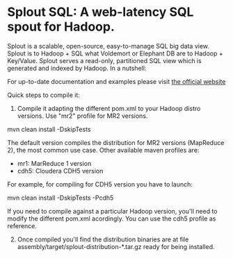 Splout SQL: A web-latency SQL spout for Hadoop.
===============================================

Splout is a scalable, open-source, easy-to-manage SQL big data view. Splout is to Hadoop + SQL what Voldemort or Elephant DB are to Hadoop + Key/Value. Splout serves a read-only, partitioned SQL view which is generated and indexed by Hadoop. In a nutshell:

For up-to-date documentation and examples please visit [the official website](http://datasalt.github.io/splout-db/)

Quick steps to compile it:

1) Compile it adapting the different pom.xml to your Hadoop distro versions. Use "mr2" profile for MR2 versions.

mvn clean install -DskipTests

The default version compiles the distribution for MR2 versions (MapReduce 2), the most common use case. Other
available maven profiles are:

* mr1: MarReduce 1 version
* cdh5: Cloudera CDH5 version

For example, for compiling for CDH5 version you have to launch:

mvn clean install -DskipTests -Pcdh5

If you need to compile against a particular Hadoop version, you'll need to modify the different pom.xml
acordingly. You can use the cdh5 profile as reference. 

2) Once compiled you'll find the distribution binaries are at file assembly/target/splout-distribution-*.tar.gz 
ready for being installed.
